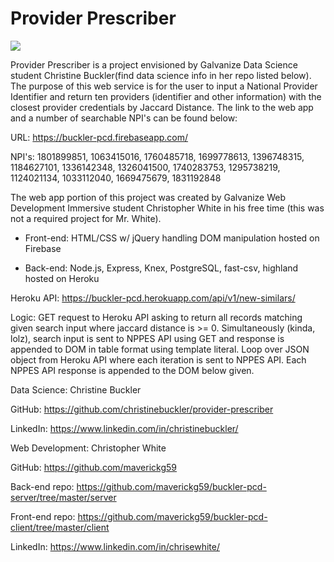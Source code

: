 # Provider Prescriber

![](https://github.com/maverickg59/buckler-pcd-client/blob/master/providerPrescriber.gif)

Provider Prescriber is a project envisioned by Galvanize Data Science student Christine Buckler(find data science info in her repo listed below). The purpose of this web service is for the user to input a National Provider Identifier and return ten providers (identifier and other information) with the closest provider credentials by Jaccard Distance. The link to the web app and a number of searchable NPI's can be found below:

URL: https://buckler-pcd.firebaseapp.com/

NPI's:
1801899851, 1063415016, 1760485718, 1699778613,
1396748315, 1184627101, 1336142348, 1326041500,
1740283753, 1295738219, 1124021134, 1033112040,
1669475679, 1831192848


The web app portion of this project was created by Galvanize Web Development Immersive student Christopher White in his free time (this was not a required project for Mr. White).

* Front-end: HTML/CSS w/ jQuery handling DOM manipulation hosted on Firebase
  
* Back-end: Node.js, Express, Knex, PostgreSQL, fast-csv, highland hosted on Heroku

Heroku API: https://buckler-pcd.herokuapp.com/api/v1/new-similars/

Logic: GET request to Heroku API asking to return all records matching given search input where jaccard distance is >= 0. Simultaneously (kinda, lolz), search input is sent to NPPES API using GET and response is appended to DOM in table format using template literal. Loop over JSON object from Heroku API where each iteration is sent to NPPES API. Each NPPES API response is appended to the DOM below given.

Data Science: Christine Buckler

GitHub: https://github.com/christinebuckler/provider-prescriber

LinkedIn: https://www.linkedin.com/in/christinebuckler/



Web Development: Christopher White

GitHub: https://github.com/maverickg59

Back-end repo: https://github.com/maverickg59/buckler-pcd-server/tree/master/server

Front-end repo: https://github.com/maverickg59/buckler-pcd-client/tree/master/client

LinkedIn: https://www.linkedin.com/in/chrisewhite/
